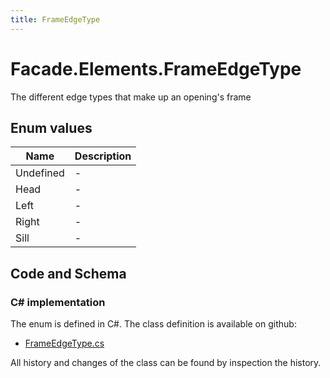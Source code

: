```yaml
---
title: FrameEdgeType
---
```


# Facade.Elements.FrameEdgeType

The different edge types that make up an opening's frame

## Enum values

| Name            | Description                                                    |
|-----------------|----------------------------------------------------------------|
| Undefined |  -  |
| Head |  -  |
| Left |  -  |
| Right |  -  |
| Sill |  -  |


## Code and Schema

### C# implementation

The enum is defined in C#. The class definition is available on github:

- [FrameEdgeType.cs](https://github.com/BHoM/BHoM/blob/develop/Facade_oM/Elements/Enums/FrameEdgeType.cs)

All history and changes of the class can be found by inspection the history.
